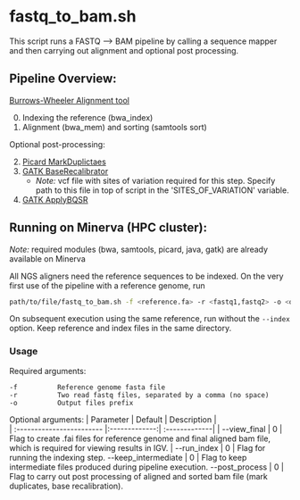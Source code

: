 # fastq_to_bam.sh
This script runs a FASTQ --> BAM pipeline by calling a sequence mapper and then carrying out alignment and optional post processing.

## Pipeline Overview:

[Burrows-Wheeler Alignment tool](https://bio-bwa.sourceforge.net/bwa.shtml)

0. Indexing the reference (bwa_index)
1. Alignment (bwa_mem) and sorting (samtools sort)

Optional post-processing:

2. [Picard MarkDuplictaes](https://gatk.broadinstitute.org/hc/en-us/articles/360037052812-MarkDuplicates-Picard)
3. [GATK BaseRecalibrator](https://gatk.broadinstitute.org/hc/en-us/articles/360036898312-BaseRecalibrator)
    - *Note:* vcf file with sites of variation required for this step. Specify path to this file in top of script in the 'SITES_OF_VARIATION' variable.
4. [GATK ApplyBQSR](https://gatk.broadinstitute.org/hc/en-us/articles/360037055712-ApplyBQSR)

## Running on Minerva (HPC cluster):
*Note:* required modules (bwa, samtools, picard, java, gatk) are already available on Minerva 

All NGS aligners need the reference sequences to be indexed. On the very first use of the pipeline with a reference genome, run

```bash
path/to/file/fastq_to_bam.sh -f <reference.fa> -r <fastq1,fastq2> -o <output_prefix> --index
```
On  subsequent execution using the same reference, run without the `--index` option. Keep reference and index files in the same directory.

### Usage

Required arguments:
```
-f          Reference genome fasta file
-r          Two read fastq files, separated by a comma (no space)
-o          Output files prefix
```

Optional arguments:
| Parameter                 | Default       | Description   |	
| :------------------------ |:-------------:| :-------------|
| --view_final | 0 | Flag to create .fai files for reference genome and final aligned bam file, which is required for viewing results in IGV.
| --run_index | 0 | Flag for running the indexing step.
--keep_intermediate | 0 | Flag to keep intermediate files produced during pipeline execution.
--post_process | 0 | Flag to carry out post processing of aligned and sorted bam file (mark duplicates, base recalibration).



